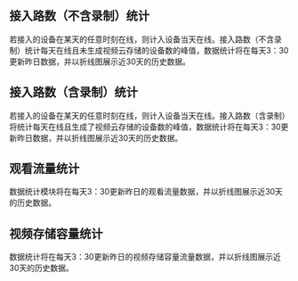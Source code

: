 

## 接入路数（不含录制）统计

若接入的设备在某天的任意时刻在线，则计入设备当天在线。接入路数（不含录制）统计每天在线且未生成视频云存储的设备数的峰值，数据统计将在每天3：30更新昨日数据，并以折线图展示近30天的历史数据。

## 接入路数（含录制）统计

若接入的设备在某天的任意时刻在线，则计入设备当天在线。接入路数（含录制）将统计每天在线且生成了视频云存储的设备数的峰值，数据统计将在每天3：30更新昨日数据，并以折线图展示近30天的历史数据。

## 观看流量统计

数据统计模块将在每天3：30更新昨日的观看流量数据，并以折线图展示近30天的历史数据。

## 视频存储容量统计

数据统计将在每天3：30更新昨日的视频存储容量流量数据，并以折线图展示近30天的历史数据。
